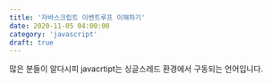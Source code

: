 ```yaml
---
title: '자바스크립트 이벤트루프 이해하기'
date: 2020-11-05 04:00:00
category: 'javascript'
draft: true
---
```


많은 분들이 알다시피 javacrtipt는 싱글스레드 환경에서 구동되는 언어입니다.
